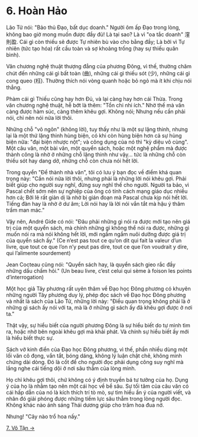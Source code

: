 # 6. Hoàn Hảo

Lão Tử nói: "Bảo thủ Đạo, bất dục doanh." Người ôm ấp Đạo trong lòng, không bao 
giờ mong muốn được đầy đủ! Là tại sao? Là vì "oa tắc doanh" 漥則盈. Cái gì còn 
thiếu sẽ được Tự nhiên bù vào cho bằng đầy; Là bởi vì Tự nhiên (tức tạo hóa) rất 
cầu toàn và sợ khoảng trống (hay sự thiếu quân bình).

Văn chương nghệ thuật thượng đẳng của phương Đông, vì thế, thường chăm chút đến
những cái gì bất toàn (曲), những cái gì thiếu sót (少), những cái gì cong queo
(枉). Thường thích nói vòng quanh hoặc bỏ ngỏ mà ít khi chịu nói thẳng.

Phàm cái gì Thiếu cũng hay hơn Đủ, và lại càng hay hơn cái Thừa. Trong văn
chương nghệ thuật, hễ bớt là thêm: "Tổn chi nhi ích." Nhờ thế mà văn càng được
hàm súc, càng thêm khêu gợi. Không nói; Nhưng nếu cần phải nói, chỉ nên nói nửa
lời thôi.

Những chỗ "vô ngôn" (không lời), tuy thấy như là một sự lặng thinh, nhưng lại là
một thứ lặng thinh hùng biện, có khi còn hùng biện hơn cả sự hùng biện nữa: "đại
biện nhược nột"; và công dụng của nó thì "kỳ diệu vô cùng". Một câu văn, một bài
văn, một quyển sách, hoặc một nghệ phẩm mà được thành công là nhờ ở những chỗ
lặng thinh như vậy... tức là những chỗ còn thiếu sót hay dang dở, những chỗ còn
chưa nói hết lời.

Trong quyển "Để thành nhà văn", tôi có lưu ý bạn đọc về điểm khá quan trọng này:
"Cần nói nửa lời thôi, nhưng phải là những lời nói khêu gợi. Phải biết giúp cho
người suy nghĩ, đừng suy nghĩ thế cho người. Người ta bảo, vì Pascal chết sớm
nên sự nghiệp của ông có tính cách mạng giáo dục nhiều hơn cả; Bởi lẽ rất giản
dị là nhờ bị gián đoạn mà Pascal chưa kịp nói hết lời. Tiếng đàn hay là nhờ ở dư
âm; Lời nói hay là lời nói vắn tắt mà hậu ý thâm trầm man mác."

Vậy nên, André Gide có nói: "Đâu phải những gì nói ra được mới tạo nên giá trị
của một quyển sách, mà chính những gì không thể nói ra được, những gì muốn nói
ra mà nói không hết lời, mới ngấm ngầm nuôi dưỡng được giá trị của quyển sách
ấy." (Ce n’est pas tout ce qu’on dit qui fait la valeur d’un livre, que tout ce
que l’on n’y peut pas dire, tout ce que l’on voudrait y dire, qui l’alimente
sourdement)

Jean Cocteau cũng nói: "Quyển sách hay, là quyển sách gieo rắc đầy những dấu 
chấm hỏi." (Un beau livre, c’est celui qui sème à foison les points 
d’interrogation)

Một học giả Tây phương rất uyên thâm về Đạo học Đông phương có khuyên những
người Tây phương duy lý, phép đọc sách về Đạo học Đông phương và nhất là sách
của Lão Tử, những lời này: "Điều quan trọng không phải là ở những gì sách ấy nói
với ta, mà là ở những gì sách ấy đã khêu gợi được ở nơi ta."

Thật vậy, sự hiểu biết của người phương Đông là sự hiểu biết do tự mình tìm ra,
hoặc nhờ bên ngoài khêu gợi mà khải phát. Và chính sự hiểu biết ấy mới là hiểu
biết thực sự.

Sách vở kinh điển của Đạo học Đông phương, vì thế, phần nhiều dùng một lối văn
cô đọng, vắn tắt, bóng dáng, không lý luận chật chẽ, không minh chứng dài dòng.
Đó là cốt để cho người đọc phải dụng công suy nghĩ mà lắng nghe cái tiếng dội ở
nơi sâu thẳm của lòng mình.

Họ chỉ khêu gợi thôi, chứ không có ý định truyền bá tư tưởng của họ. Dụng ý của
họ là nhằm tạo nên một cái học về bề sâu. Sự tối tăm của câu văn có cái hấp dẫn
của nó là kích thích trí tò mò, sự tìm hiểu ẩn ý của người viết, và nhân đó giải
phóng được những tiềm lực sâu thẳm trong lòng người đọc. Không khác nào ánh sáng
Thái dương giúp cho trăm hoa đua nở.

Nhưng! "Cây nào trổ hoa nấy."

[7. Vô Tận &rarr;](https://github.com/semiarthanoian/tinh-hoa-dao-hoc/blob/master/contents/07-vo-tan.md)
